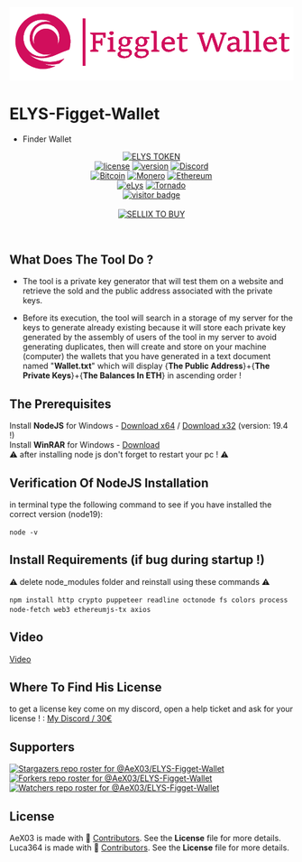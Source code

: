 <p align="center">
<img src="https://github.com/AeX03/ELYS-Figget-Wallet/blob/main/ELYSFiggetWallet%20-%20Banwer.png"  width="1100"/>

# ELYS-Figget-Wallet
 - Finder Wallet

<div  align="center">

[![ELYS TOKEN](https://img.shields.io/badge/ELYS%20TOKEN-pink.svg)](https://app.bogged.finance/swap?tokenIn=BNB&tokenOut=0xdf31C98e74cf5aD09312f15D454C3C5ac27BcF36&embed=1)
  <br>
[![license](https://img.shields.io/badge/license-MIT-brightgreen.svg)](https://github.com/AeX03/ELYS-Figget-Wallet)
[![version](https://img.shields.io/badge/version-23.11.19.0-blue.svg)](https://github.com/AeX03/ELYS-Figget-Wallet)
[![Discord](https://img.shields.io/discord/979349329909264414?label=Discord&logo=Discord)](http://discord.gg/xpaxKBEx9t)
<br>
[![Bitcoin](https://img.shields.io/badge/Bitcoin-accepted%20payment-red)](https://img.shields.io/badge/-bc1qsa9hpku5un9uksf8eg6u6qrukyyvddu07e8kmj-lightgrey)
[![Monero](https://img.shields.io/badge/Monero-accepted%20payment-orange)](https://img.shields.io/badge/-8Bo121p2BE8YLN6RoXfggi5Vtjqn5TCvgChopRRRczKtgXLbbWyz6mfMXhteKa7MpJRuxiUtxTmZFZiD8upBL4PsLSf9BPQ-lightgrey)
[![Ethereum](https://img.shields.io/badge/Ethereum-accepted%20payment-blue)](https://img.shields.io/badge/-0x9E85b764DEb1988b9F722Bb292Bf88f2D090026D-lightgrey)
<br>
[![eLys](https://img.shields.io/badge/Site-eLys-pink.svg)](https://eLysiane.eu/)
[![Tornado](https://img.shields.io/badge/NOVA-Tornado%20Cash-brightgreen.svg)](https://img.shields.io/badge/-available%20/09/2022-lightgrey)
<br>
[![visitor badge](https://visitor-badge.laobi.icu/badge?page_id=AeX03.ELYS-Figget-Wallet&left_color=gray&right_color=purple&left_text=New%20Visitors%20Today)](https://github.com/AeX03)
<br>
<br>
[![SELLIX TO BUY](https://img.shields.io/badge/MY%20SELLIX%20SHOP%20TO%20BUY-red.svg)](https://elys.mysellix.io/)
</div >
<br>

## What Does The Tool Do ?

- The tool is a private key generator that will test them on a website and retrieve the sold and the public address associated with the private keys.

- Before its execution, the tool will search in a storage of my server for the keys to generate already existing because it will store each private key generated by the assembly of users of the tool in my server to avoid generating duplicates, then will create and store on your machine (computer) the wallets that you have generated in a text document named "<b>Wallet.txt</b>" which will display {<b>The Public Address</b>}+{<b>The Private Keys</b>}+{<b>The Balances In ETH</b>} in ascending order !

## The Prerequisites

Install <b>NodeJS</b> for Windows - [Download x64](https://nodejs.org/dist/v19.4.0/node-v19.4.0-x64.msi) / [Download x32](https://nodejs.org/dist/v19.4.0/node-v19.4.0-x86.msi) (version: 19.4 !)
<br>
Install <b>WinRAR</b> for Windows - [Download](https://www.win-rar.com/start.html?&L=10)
<br>
:warning: after installing node js don't forget to restart your pc ! :warning:
<br>

## Verification Of NodeJS Installation

in terminal type the following command to see if you have installed the correct version (node19):

`node -v`

## Install Requirements (if bug during startup !)

:warning: delete node_modules folder and reinstall using these commands :warning:

`npm install http crypto puppeteer readline octonode fs colors process node-fetch web3 ethereumjs-tx axios`
<br>

## Video

[Video](https://www.tiktok.com/@libelluleadmin/video/7189006725062593798?is_from_webapp=1&sender_device=pc&web_id=7146649742423967238)

## Where To Find His License

to get a license key come on my discord, open a help ticket and ask for your license ! : [My Discord / 30€](xpaxKBEx9t)

## Supporters
[![Stargazers repo roster for @AeX03/ELYS-Figget-Wallet](https://reporoster.com/stars/dark/AeX03/ELYS-Figget-Wallet)](https://github.com/AeX03/ELYS-Figget-Wallet/stargazers)
[![Forkers repo roster for @AeX03/ELYS-Figget-Wallet](https://reporoster.com/forks/dark/AeX03/ELYS-Figget-Wallet)](https://github.com/AeX03/ELYS-Figget-Wallet/network/members)
[![Watchers repo roster for @AeX03/ELYS-Figget-Wallet](https://reporoster.com/forks/dark/AeX03/ELYS-Figget-Wallet)](https://github.com/AeX03/ELYS-Figget-Wallet/watchers)


## License
AeX03 is made with 🖤 [Contributors](https://github.com/AeX03/ELYS-Figget-Wallet/graphs/contributors). See the **License** file for more details.
<br>
Luca364 is made with 🖤 [Contributors](https://github.com/luca364). See the **License** file for more details.
